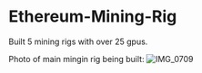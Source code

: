 # Ethereum-Mining-Rig


Built 5 mining rigs with over 25 gpus.

Photo of main mingin rig being built:
![IMG_0709](https://github.com/user-attachments/assets/f954a2b5-c89e-4c1f-874b-c31621d47429)
